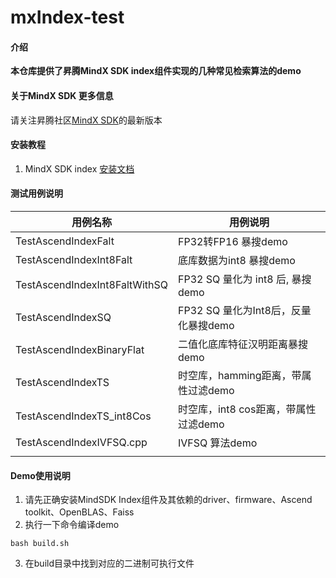 # mxIndex-test

#### 介绍
**本仓库提供了昇腾MindX SDK index组件实现的几种常见检索算法的demo**


#### 关于MindX SDK 更多信息
请关注昇腾社区[MindX SDK](https://www.hiascend.com/zh/software/mindx-sdk)的最新版本


#### 安装教程

1.  MindX SDK index [安装文档](https://www.hiascend.com/document/detail/zh/mind-sdk/50rc1/featureretrieval/mxindexfrug/mxindexfrug_0001.html)

#### 测试用例说明
| 用例名称 | 用例说明 |
| ---------- | ------------------------------------------- |
|    TestAscendIndexFalt                 |   FP32转FP16 暴搜demo                                          |
|    TestAscendIndexInt8Falt             |   底库数据为int8 暴搜demo                                          |
|    TestAscendIndexInt8FaltWithSQ       |   FP32 SQ 量化为 int8 后, 暴搜demo                                  |
|    TestAscendIndexSQ                   |   FP32 SQ 量化为Int8后，反量化暴搜demo                              |
|    TestAscendIndexBinaryFlat           |   二值化底库特征汉明距离暴搜demo                              |
|    TestAscendIndexTS                   |   时空库，hamming距离，带属性过滤demo                                          |
|    TestAscendIndexTS_int8Cos           |   时空库，int8 cos距离，带属性过滤demo                                          |
|    TestAscendIndexIVFSQ.cpp            |   IVFSQ 算法demo                                          |
|                                            |

#### Demo使用说明

1.  请先正确安装MindSDK Index组件及其依赖的driver、firmware、Ascend toolkit、OpenBLAS、Faiss
2.  执行一下命令编译demo
``` shell
bash build.sh
 ```
       
3.  在build目录中找到对应的二进制可执行文件

